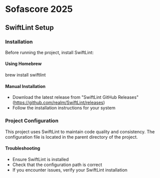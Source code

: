 # Sofascore 2025

## SwiftLint Setup

### Installation

Before running the project, install SwiftLint:

#### Using Homebrew
brew install swiftlint

#### Manual Installation
- Download the latest release from "SwiftLint GitHub Releases" (https://github.com/realm/SwiftLint/releases)
- Follow the installation instructions for your system

### Project Configuration

This project uses SwiftLint to maintain code quality and consistency. The configuration file is located in the parent directory of the project.

#### Troubleshooting
- Ensure SwiftLint is installed
- Check that the configuration path is correct
- If you encounter issues, verify your SwiftLint installation

